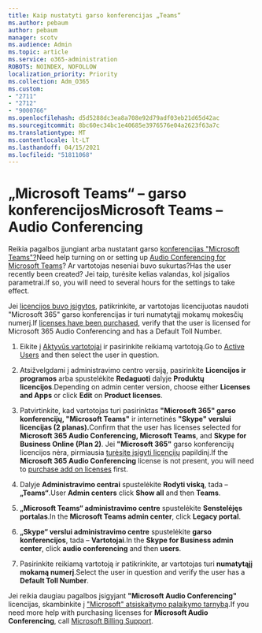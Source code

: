 ```yaml
---
title: Kaip nustatyti garso konferencijas „Teams“
ms.author: pebaum
author: pebaum
manager: scotv
ms.audience: Admin
ms.topic: article
ms.service: o365-administration
ROBOTS: NOINDEX, NOFOLLOW
localization_priority: Priority
ms.collection: Adm_O365
ms.custom:
- "2711"
- "2712"
- "9000766"
ms.openlocfilehash: d5d5288dc3ea8a708e92d79adf03eb21d65d42ac
ms.sourcegitcommit: 8bc60ec34bc1e40685e3976576e04a2623f63a7c
ms.translationtype: MT
ms.contentlocale: lt-LT
ms.lasthandoff: 04/15/2021
ms.locfileid: "51811068"
---
```

# <a name="microsoft-teams--audio-conferencing"></a><span data-ttu-id="ffb81-102">„Microsoft Teams“ – garso konferencijos</span><span class="sxs-lookup"><span data-stu-id="ffb81-102">Microsoft Teams – Audio Conferencing</span></span>

<span data-ttu-id="ffb81-103">Reikia pagalbos įjungiant arba nustatant garso [konferencijas "Microsoft Teams"?](https://docs.microsoft.com/microsoftteams/set-up-audio-conferencing-in-teams)</span><span class="sxs-lookup"><span data-stu-id="ffb81-103">Need help turning on or setting up [Audio Conferencing for Microsoft Teams](https://docs.microsoft.com/microsoftteams/set-up-audio-conferencing-in-teams)?</span></span>  <span data-ttu-id="ffb81-104">Ar vartotojas neseniai buvo sukurtas?</span><span class="sxs-lookup"><span data-stu-id="ffb81-104">Has the user recently been created?</span></span> <span data-ttu-id="ffb81-105">Jei taip, turėsite kelias valandas, kol įsigalios parametrai.</span><span class="sxs-lookup"><span data-stu-id="ffb81-105">If so, you will need to several hours for the settings to take effect.</span></span>

<span data-ttu-id="ffb81-106">Jei [licencijos buvo įsigytos](https://docs.microsoft.com/microsoftteams/set-up-audio-conferencing-in-teams#step-2-get-and-assign-licenses), patikrinkite, ar vartotojas licencijuotas naudoti "Microsoft 365" garso konferencijas ir turi numatytąjį mokamų mokesčių numerį.</span><span class="sxs-lookup"><span data-stu-id="ffb81-106">If [licenses have been purchased](https://docs.microsoft.com/microsoftteams/set-up-audio-conferencing-in-teams#step-2-get-and-assign-licenses), verify that the user is licensed for Microsoft 365 Audio Conferencing and has a Default Toll Number.</span></span>

1. <span data-ttu-id="ffb81-107">Eikite į [Aktyvūs vartotojai](https://admin.microsoft.com/Adminportal/Home?source=applauncher#/users) ir pasirinkite reikiamą vartotoją.</span><span class="sxs-lookup"><span data-stu-id="ffb81-107">Go to [Active Users](https://admin.microsoft.com/Adminportal/Home?source=applauncher#/users) and then select the user in question.</span></span>

2. <span data-ttu-id="ffb81-108">Atsižvelgdami į administravimo centro versiją, pasirinkite **Licencijos ir programos** arba spustelėkite **Redaguoti** dalyje **Produktų licencijos**.</span><span class="sxs-lookup"><span data-stu-id="ffb81-108">Depending on admin center version, choose either **Licenses and Apps** or click **Edit** on **Product licenses**.</span></span>

3. <span data-ttu-id="ffb81-109">Patvirtinkite, kad vartotojas turi pasirinktas **"Microsoft 365" garso konferencijų, "Microsoft Teams"** ir internetinės **"Skype" verslui licencijas (2 planas).**</span><span class="sxs-lookup"><span data-stu-id="ffb81-109">Confirm that the user has licenses selected for **Microsoft 365 Audio Conferencing, Microsoft Teams**, and **Skype for Business Online (Plan 2)**.</span></span> <span data-ttu-id="ffb81-110">Jei **"Microsoft 365"** garso konferencijų licencijos nėra, pirmiausia [turėsite įsigyti licencijų](https://docs.microsoft.com/microsoftteams/teams-add-on-licensing/microsoft-teams-add-on-licensing?tabs=small-business) papildinį.</span><span class="sxs-lookup"><span data-stu-id="ffb81-110">If the **Microsoft 365 Audio Conferencing** license is not present, you will need to [purchase add on licenses](https://docs.microsoft.com/microsoftteams/teams-add-on-licensing/microsoft-teams-add-on-licensing?tabs=small-business) first.</span></span>

4. <span data-ttu-id="ffb81-111">Dalyje **Administravimo centrai** spustelėkite **Rodyti viską**, tada – **„Teams“**.</span><span class="sxs-lookup"><span data-stu-id="ffb81-111">User **Admin centers** click **Show all** and then **Teams**.</span></span>

5. <span data-ttu-id="ffb81-112">**„Microsoft Teams“ administravimo centre** spustelėkite **Senstelėjęs portalas**.</span><span class="sxs-lookup"><span data-stu-id="ffb81-112">In the **Microsoft Teams admin center**, click **Legacy portal**.</span></span>

6. <span data-ttu-id="ffb81-113">**„Skype“ verslui administravimo centre** spustelėkite **garso konferencijos**, tada – **Vartotojai**.</span><span class="sxs-lookup"><span data-stu-id="ffb81-113">In the **Skype for Business admin center**, click **audio conferencing** and then **users**.</span></span>

7. <span data-ttu-id="ffb81-114">Pasirinkite reikiamą vartotoją ir patikrinkite, ar vartotojas turi **numatytąjį mokamą numerį**.</span><span class="sxs-lookup"><span data-stu-id="ffb81-114">Select the user in question and verify the user has a **Default Toll Number**.</span></span>

<span data-ttu-id="ffb81-115">Jei reikia daugiau pagalbos įsigyjant **"Microsoft Audio Conferencing"** licencijas, skambinkite į ["Microsoft" atsiskaitymo palaikymo tarnybą](https://docs.microsoft.com/microsoft-365/admin/contact-support-for-business-products?view=o365-worldwide#phone-support).</span><span class="sxs-lookup"><span data-stu-id="ffb81-115">If you need more help with purchasing licenses for **Microsoft Audio Conferencing**, call [Microsoft Billing Support](https://docs.microsoft.com/microsoft-365/admin/contact-support-for-business-products?view=o365-worldwide#phone-support).</span></span>
